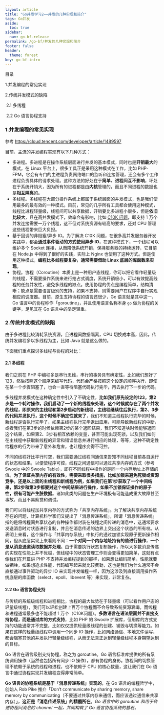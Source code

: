 ```yaml
---
layout: article
title: "Go并发学习2——并发的几种实现和简介"
tags: Go并发
aside:
  toc: true
sidebar:
  nav: go-bf-release
permalink: /go-bf/并发的几种实现和简介
footer: false
header:
  theme: forest
key: go-bf-intro
---
```


目录

  1.并发编程的常见实现

  2.传统并发模式的缺陷   

​		2.1 多线程   

​		2.2 Go 语言协程支持



### 1.并发编程的常见实现

参考 https://cloud.tencent.com/developer/article/1489597

目前，主流的并发编程实现有以下几种方式：

- 多进程。多进程是在操作系统层面进行并发的基本模式，同时也是**开销最大**的模式。在 Linux 平台上，很多工具正是采用这种模式在工作，比如 PHP-FPM，它会有专门的主进程负责网络端口的监听和连接管理，还会有多个工作进程负责具体的请求处理。这种方法的好处在于**简单、进程间互不影响**，坏处在于系统开销大，因为所有的进程都是由**内核**管理的，而且不同进程的数据也是**相互隔离**的。
- 多线程。多线程在大部分操作系统上都属于系统层面的并发模式，也是我们使用最多的最有效的一种模式。目前，常见的几乎所有工具都会使用这种模式，线程比进程轻量级，线程间可以共享数据，开销要比多进程小很多，但是**依旧比较大**，且在高并发模式下，效率会有影响，比如 [C10K 问题](https://blog.csdn.net/wangtaomtk/article/details/51811011)，即支持 1 万个并发连接需要一万个线程，这不但对系统资源有较高的要求，还对 CPU 管理这些线程带来巨大负担。
- 基于回调的非阻塞/异步 IO。为了解决 C10K 问题，在很多高并发服务器开发实践中，都会**通过事件驱动的方式使用异步 IO**，在这种模式下，一个线程可以维护多个 Socket 连接，从而降低系统开销，保持服务器的持续运转，它目前在 Node.js 中得到了很好的实践，实际上 Nginx 也使用了这种方式。但是使用这种模式，**编程比多线程要复杂，通常需要借助 Linux 底层的库函数来实现**。
- 协程。协程（Coroutine）本质上是一种用户态线程，你可以把它看作轻量级的线程，不需要操作系统来进行抢占式调度，系统开销极小，可以有效提高线程的任务并发性，避免多线程的缺点。使用协程的优点是编程简单，结构清晰；缺点是需要语言级别的支持，如果不支持，则需要用户在程序中自行实现相应的调度器。目前，原生支持协程的语言还很少，Go 语言就是其中这一，Go 语言中的协程称作「goroutine」，并且使用语言名称本身 `go` 做为协程的关键字，足见其在 Go 语言中的举足轻重。



### 2.传统并发模式的缺陷

由于多进程比较消耗系统资源，且进程间数据隔离，CPU 切换成本高，因此，传统并发编程多以多线程为主，比如 Java 就是这么做的。

下面我们重点探讨多线程与协程的对比：

#### 2.1 多线程 

我们之前在 PHP 中编程多是串行思维，串行的事务具有确定性，比如我们想好了123，然后按照这个顺序来编写代码，代码会严格按照这个设定的顺序执行，即使在某一个步骤阻塞了，也会一直等待阻塞代码执行完毕，再去执行下一步的代码。

多线程并发模式在这种确定性中引入了不确定性，**比如我们原先设定的123，第2步是一个耗时操作，我们启动了一个新的线程来处理，这个时候就存在了两个并发的线程，即原来的主线程和第2步启动的新线程，主线程继续往后执行，第2、3步的代码并发执行，这个时候不确定性就来了**，我们不知道主线程执行完毕的时候，新线程是否执行完毕了，如果主线程执行完毕退出应用，可能导致新线程的中断，或者我们在第3步的时候依赖第2步的某个返回结果，我们不知道啥时候能够返回这个结果，如果第2、3步有相互依赖的变量，甚至可能出现死锁，以及我们如何在主线程中获取新线程的异常和错误信息并进行相应的处理，等等，这种不确定性给程序的行为带来了意外和危害，也让程序变得不可控。

不同的线程好比平行时空，我们需要通过线程间通信来告知不同线程目前各自运行的状态和结果，以便使程序可控，线程之间通信可以通过共享内存的方式（参考  Swoole 中的 Swoole  Table），即在不同线程中操作的是同一个内存地址上存储的值。**为了保证共享内存的有效性，需要采取很多措施，比如加锁来避免死锁或资源竞争，还是以上面的主线程和新线程为例，如果我们在第1步获取了一个中间结果，第2步和第3步都要对这个中间结果进行操作，如果不加锁保证操作的原子性，很有可能产生脏数据**。诸如此类的问题在生产环境极有可能造成重大故障甚至事故，而且不易察觉和调试。

我们可以将线程加共享内存的方式称为「共享内存系统」。为了解决共享内存系统存在的问题，计算机科学家们又提出了「消息传递系统」，所谓「消息传递系统」指的是将线程间共享状态的各种操作都封装在线程之间传递的消息中，这通常要求发送消息时对状态进行复制，并且在消息传递的边界上交出这个状态的所有权。从表明上来看，这个操作与「共享内存系统」中执行的通过加锁实现原子更新操作相同，但从底层实现上来看则不同：**一个对同一个内存地址持有的值进行操作**，**一个是从消息通道读取数据并处理**。由于需要执行状态复制操作，所以大多数消息传递的实现在性能上并不优越，但线程中的状态管理工作则会变得更加简单，这就有点像我们在开篇讲 PHP  不支持并发编程提到的那样，如果想让编码简单，性能就要做牺牲，如果想追求性能，代码编写起来就比较费劲，这也是我们为什么通常不会直接通过事件驱动的异步 IO 来实现并发编程一样，因为这涉及到直接调用操作系统底层的库函数（select、epoll、libevent 等）来实现，非常复杂。

#### 2.2 Go 语言协程支持

与传统的系统级线程和进程相比，协程的最大优势在于轻量级（可以看作用户态的轻量级线程），我们可以轻松创建上百万个协程而不会导致系统资源衰竭，而线程和进程通常最多也不能超过 1 万个（C10K问题）。**多数语言在语法层面并不直接支持协程，而是通过库的方式支持**，比如 PHP 的 Swoole  扩展库，但用库的方式支持的功能通常并不完整，比如仅仅提供轻量级线程的创建、销毁与切换等能力。如果在这样的轻量级线程中调用一个同步 IO  操作，比如网络通信、本地文件读写，都会阻塞其他的并发执行轻量级线程，从而无法真正达到轻量级线程本身期望达到的目标。

Go  语言在语言级别支持协程，称之为 goroutine。Go 语言标准库提供的所有系统调用操作（当然也包括所有同步 IO  操作），都有协程的身影。协程间的切换管理不依赖于系统的线程和进程，也不依赖于 CPU 的核心数量，这让我们在 Go  语言中通过协程实现并发编程变得非常简单。

**Go 语言的协程系统是基于「消息传递系统」实现的**，在 Go 语言的编程哲学中，创始人 Rob Pike 推介「Don’t communicate by sharing memory, share memory by communicating（不要通过共享内存来通信，而应该通过通信来共享内存）」，**这正是「消息传递系统」的精髓所在**。*Go 语言中的 goroutine 和用于传递协程间消息的 channel 一起，共同构筑了 Go 语言协程系统的基石。*


